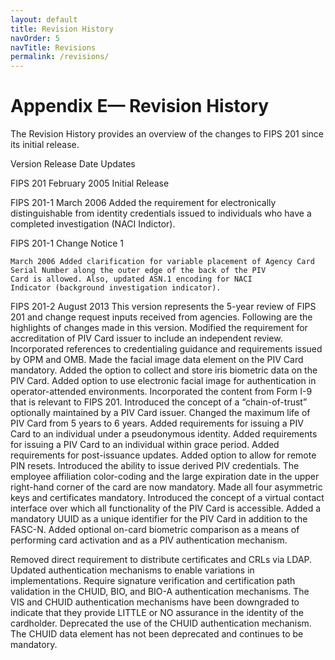 ```yaml
---
layout: default
title: Revision History
navOrder: 5
navTitle: Revisions
permalink: /revisions/
---
```

# Appendix E— Revision History

The Revision History provides an overview of the changes to FIPS 201 since its initial release.

Version Release Date Updates

FIPS 201 February 2005 Initial Release

FIPS 201-1 March 2006 Added the requirement for electronically distinguishable from
identity credentials issued to individuals who have a
completed investigation (NACI Indictor).

FIPS 201-1
Change Notice
1

```
March 2006 Added clarification for variable placement of Agency Card
Serial Number along the outer edge of the back of the PIV
Card is allowed. Also, updated ASN.1 encoding for NACI
Indicator (background investigation indicator).
```
FIPS 201-2 August 2013 This version represents the 5-year review of FIPS 201 and
change request inputs received from agencies. Following are
the highlights of changes made in this version.
Modified the requirement for accreditation of PIV Card issuer
to include an independent review.
Incorporated references to credentialing guidance and
requirements issued by OPM and OMB.
Made the facial image data element on the PIV Card
mandatory.
Added the option to collect and store iris biometric data on
the PIV Card.
Added option to use electronic facial image for authentication
in operator-attended environments.
Incorporated the content from Form I-9 that is relevant to
FIPS 201.
Introduced the concept of a “chain-of-trust” optionally
maintained by a PIV Card issuer.
Changed the maximum life of PIV Card from 5 years to 6
years.
Added requirements for issuing a PIV Card to an individual
under a pseudonymous identity.
Added requirements for issuing a PIV Card to an individual
within grace period.
Added requirements for post-issuance updates.
Added option to allow for remote PIN resets.
Introduced the ability to issue derived PIV credentials.
The employee affiliation color-coding and the large expiration
date in the upper right-hand corner of the card are now
mandatory.
Made all four asymmetric keys and certificates mandatory.
Introduced the concept of a virtual contact interface over
which all functionality of the PIV Card is accessible.
Added a mandatory UUID as a unique identifier for the PIV
Card in addition to the FASC-N.
Added optional on-card biometric comparison as a means of
performing card activation and as a PIV authentication
mechanism.


Removed direct requirement to distribute certificates and
CRLs via LDAP.
Updated authentication mechanisms to enable variations in
implementations.
Require signature verification and certification path validation
in the CHUID, BIO, and BIO-A authentication mechanisms.
The VIS and CHUID authentication mechanisms have been
downgraded to indicate that they provide LITTLE or NO
assurance in the identity of the cardholder.
Deprecated the use of the CHUID authentication mechanism.
The CHUID data element has not been deprecated and
continues to be mandatory.


